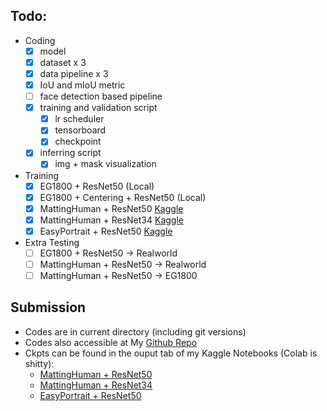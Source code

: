 ## Todo:

- Coding
  - [x] model
  - [x] dataset x 3
  - [x] data pipeline x 3
  - [x] IoU and mIoU metric
  - [ ] face detection based pipeline
  - [x] training and validation script
    - [x] lr scheduler
    - [x] tensorboard
    - [x] checkpoint
  - [x] inferring script
    - [x] img + mask visualization
- Training
  - [x] EG1800 + ResNet50 (Local)
  - [x] EG1800 + Centering + ResNet50 (Local)
  - [x] MattingHuman + ResNet50 [Kaggle](https://www.kaggle.com/code/kaggleeeeeeeeeeee/mattinghuman)
  - [x] MattingHuman + ResNet34 [Kaggle](https://www.kaggle.com/code/kaggleeeeeeeeeeee/mattingsmall)
  - [x] EasyPortrait + ResNet50 [Kaggle](https://www.kaggle.com/code/marcusliang12/easyportrait)
- Extra Testing
  - [ ] EG1800 + ResNet50 -> Realworld
  - [ ] MattingHuman + ResNet50 -> Realworld
  - [ ] MattingHuman + ResNet50 -> EG1800

## Submission

- Codes are in current directory (including git versions)
- Codes also accessible at My [Github Repo](https://github.com/zhiyozhao/tmp)
- Ckpts can be found in the ouput tab of my Kaggle Notebooks (Colab is shitty):
  - [MattingHuman + ResNet50](https://www.kaggle.com/code/kaggleeeeeeeeeeee/mattinghuman)
  - [MattingHuman + ResNet34](https://www.kaggle.com/code/kaggleeeeeeeeeeee/mattingsmall)
  - [EasyPortrait + ResNet50](https://www.kaggle.com/code/marcusliang12/easyportrait)
